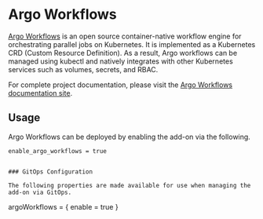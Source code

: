 # Argo Workflows

[Argo Workflows](https://argoproj.github.io/argo-workflows/) is an open source container-native workflow engine for orchestrating parallel jobs on Kubernetes. It is implemented as a Kubernetes CRD (Custom Resource Definition). As a result, Argo workflows can be managed using kubectl and natively integrates with other Kubernetes services such as volumes, secrets, and RBAC.

For complete project documentation, please visit the [Argo Workflows documentation site](https://argoproj.github.io/argo-workflows/).

## Usage

Argo Workflows can be deployed by enabling the add-on via the following.

```hcl
enable_argo_workflows = true
```


```

### GitOps Configuration

The following properties are made available for use when managing the add-on via GitOps.

```
argoWorkflows = {
  enable             = true
}
```
